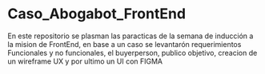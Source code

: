 # Caso_Abogabot_FrontEnd
En este repositorio se plasman las paracticas de la semana de inducción a la mision de FrontEnd, en base a un caso se levantarón requerimientos Funcionales y no funcionales, el buyerperson, publico objetivo, creacion de un wireframe UX y por ultimo un UI con FIGMA
